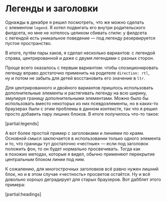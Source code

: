 # Легенды и заголовки

Однажды в декабре я решил посмотреть, что же можно сделать с элементом `legend`. Я хотел подвигать его внутри родительского филдсета, но мне не хотелось целиком сбивать стили: у филдсета с легендой есть уникальное поведение — под легенду резервируется пустое пространство.

В итоге, путём пары хаков, я сделал несколько вариантов: с легендой справа, центрированной и даже с двумя легендами с разных сторон.

Проще всего оказалось с первым вариантом: чтобы спозиционировать легенду вправо достаточно применить на родителе `direction: rtl`, ну и потом не забыть для детей восстановить его значение в `ltr`.

Для центрированного и двойного вариантов пришлось использовать дополнительные элементы и растягивать легенду на всю ширину, эмулируя границу дополнительными элементами. Можно было бы использовать вместо некоторых из них псевдоэлементы, но в каких-то браузерах были с этим проблемы в данном контексте, так что я решил просто добавить пару лишних блоков. В итоге получилось что-то такое:

[partial:legends]

А вот более простой пример с заголовками и линиями по краям. Основной смысл заключается в использовании только одного элемента и то, что границы тут достаточно «честные» — если под заголовок положить фон, то он будет нормально просвечивать. Тогда как в похожих методах, которые я видел, обычно применяют перекрытие центральным блоком линии под ним.

К сожалению, для многострочных заголовков всё равно нужен лишний блок, но и в этом случае «честность» просветов остаётся. Ну и всё довольно хорошо деградирует для старых браузеров. Вот дабблет этого примера:

[partial:headings]
